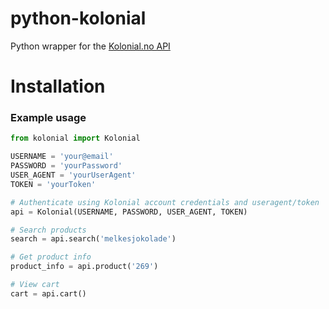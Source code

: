 # python-kolonial
Python wrapper for the [Kolonial.no API](https://github.com/kolonialno/api-docs)

# Installation


### Example usage

```python
from kolonial import Kolonial

USERNAME = 'your@email'
PASSWORD = 'yourPassword'
USER_AGENT = 'yourUserAgent'
TOKEN = 'yourToken'

# Authenticate using Kolonial account credentials and useragent/token
api = Kolonial(USERNAME, PASSWORD, USER_AGENT, TOKEN)

# Search products
search = api.search('melkesjokolade')

# Get product info
product_info = api.product('269')

# View cart
cart = api.cart()
```